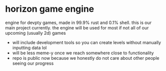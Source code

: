 # horizon game engine
engine for devpty games, made in 99.9% rust and 0.1% shell.
this is our main project currently. the engine will be used for most if not all of our upcoming (usually 2d) games
- will include development tools so you can create levels without manually inputting data lol
- will be less meme-y once we reach somewhere close to functionality
- repo is public now because we honestly do not care about other people seeing our progress
